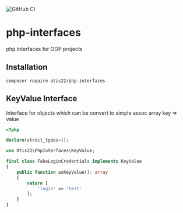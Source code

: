 ![GitHub CI](https://github.com/otis22/php-interfaces/workflows/CI/badge.svg)

# php-interfaces

php interfaces for OOP projects 

## Installation

```
composer require otis22/php-interfaces
```

## KeyValue Interface

Interface for objects which can be convert to simple assoc array key => value

```php
<?php

declare(strict_types=1);

use Otis22\PhpInterfaces\KeyValue;

final class FakeLoginCredentials implements KeyValue
{
    public function asKeyValue(): array
    {
        return [
            'login' => 'test'
        ];
    }
}
```
